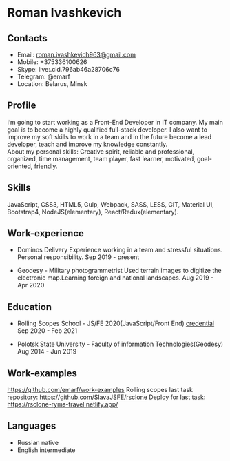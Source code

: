 # Roman Ivashkevich

## Contacts

- Email: roman.ivashkevich963@gmail.com
- Mobile: +375336100626
- Skype: live:.cid.796ab46a28706c76
- Telegram: @emarf
- Location: Belarus, Minsk

## Profile

I’m going to start working as a Front-End Developer in IT company. My main
goal is to become a highly qualified full-stack developer. I also want to improve my soft skills to work in a
team and in the future become a lead developer, teach and improve my knowledge constantly.<br>
About my personal skills: Creative spirit, reliable and professional, organized, time management, team player,
fast learner, motivated, goal-oriented, friendly.

## Skills

JavaScript, CSS3, HTML5, Gulp, Webpack, SASS, LESS, GIT, Material UI, Bootstrap4,
NodeJS(elementary), React/Redux(elementary).

## Work-experience

- Dominos Delivery
  Experience working in a team and stressful situations. Personal responsibility.
  Sep 2019 - present

- Geodesy - Military photogrammetrist
  Used terrain images to digitize the electronic map.Learning
  foreign and national landscapes.
  Aug 2019 - Apr 2020

## Education

- Rolling Scopes School - JS/FE 2020(JavaScript/Front End)
  [credential](https://drive.google.com/file/d/1RYwG4o2kOoQM0dkm1m3x85nSstHelYw9/view)
  Sep 2020 - Feb 2021

- Polotsk State University - Faculty of information
  Technologies(Geodesy)
  Aug 2014 - Jun 2019

## Work-examples

https://github.com/emarf/work-examples
Rolling scopes last task repository: https://github.com/SlavaJSFE/rsclone
Deploy for last task: https://rsclone-ryms-travel.netlify.app/

## Languages

- Russian native
- English intermediate
